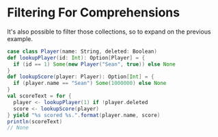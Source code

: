 Filtering For Comprehensions
============================

It's also possible to filter those collections, so to expand on the previous example.

```scala
case class Player(name: String, deleted: Boolean)
def lookupPlayer(id: Int): Option[Player] = {
  if (id == 1) Some(new Player("Sean", true)) else None
}
def lookupScore(player: Player): Option[Int] = {
  if (player.name == "Sean") Some(1000000) else None
}
val scoreText = for {
  player <- lookupPlayer(1) if !player.deleted
  score <- lookupScore(player)
} yield "%s scored %s.".format(player.name, score)
println(scoreText)
// None
```
